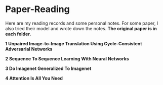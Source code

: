 # Paper-Reading
Here are my reading records and some personal notes. For some paper, I also tried their model and wrote down the notes.
**The original paper is in each folder.**

**1 Unpaired Image-to-Image Translation Using Cycle-Consistent Adversarial Networks**

**2 Sequence To Sequence Learning With Neural Networks**

**3 Do Imagenet Generalized To Imagenet**

**4 Attention Is All You Need**
